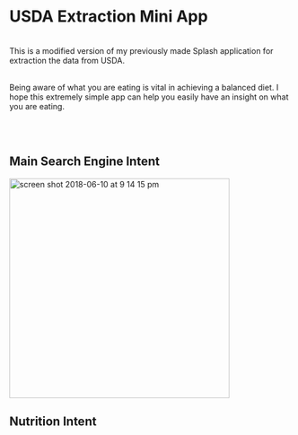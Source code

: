 # USDA Extraction Mini App
</br>
This is a modified version of my previously made Splash application for extraction the data from USDA. </br> </br>

Being aware of what you are eating is vital in achieving a balanced diet. I hope this extremely simple app can help you easily have an insight on what you are eating. 

</br></br>
## Main Search Engine Intent
<img width="392" alt="screen shot 2018-06-10 at 9 14 15 pm" src="https://user-images.githubusercontent.com/26124862/41208608-66a18a32-6cf3-11e8-96fb-765168814505.png">
</br>

## Nutrition Intent

